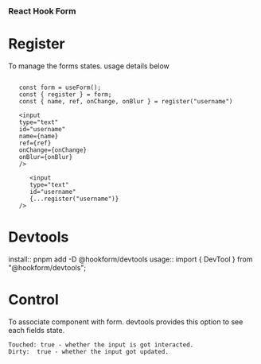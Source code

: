 ### React Hook Form

# Register

To manage the forms states. usage details below

```import { useForm } from "react-hook-form";

   const form = useForm();
   const { register } = form;
   const { name, ref, onChange, onBlur } = register("username")

   <input
   type="text"
   id="username"
   name={name}
   ref={ref}
   onChange={onChange}
   onBlur={onBlur}
   />

      <input
      type="text"
      id="username"
      {...register("username")}
   />
```

# Devtools

install::
pnpm add -D @hookform/devtools
usage::
import { DevTool } from "@hookform/devtools";

# Control

To associate component with form. devtools provides this option to see each fields state.

```
Touched: true - whether the input is got interacted.
Dirty:	true - whether the input got updated.
```
